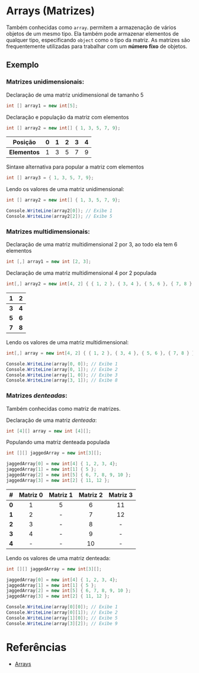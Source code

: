 # Arrays (Matrizes)

Também conhecidas como `array`. permitem a armazenação de vários objetos de um mesmo tipo. Ela também pode armazenar elementos de qualquer tipo, especificando `object` como o tipo da matriz.
As matrizes são frequentemente utilizadas para trabalhar com um **número fixo** de objetos.

## Exemplo

### Matrizes unidimensionais:
Declaração de uma matriz unidimensional de tamanho 5
```C#
int [] array1 = new int[5];
```

Declaração e população da matriz com elementos
```C#
int [] array2 = new int[] { 1, 3, 5, 7, 9};
```

| Posição | 0 | 1 | 2 | 3 | 4 |
| :---: | :---: | :---: | :---: | :---: | :---: |
| **Elementos** | 1 | 3 | 5 | 7 | 9 |

Sintaxe alternativa para popular a matriz com elementos
```C#
int [] array3 = { 1, 3, 5, 7, 9};
```

Lendo os valores de uma matriz unidimensional:
```C#
int [] array2 = new int[] { 1, 3, 5, 7, 9};

Console.WriteLine(array2[0]); // Exibe 1
Console.WriteLine(array2[2]); // Exibe 5
```

### Matrizes multidimensionais:
Declaração de uma matriz multidimensional 2 por 3, ao todo ela tem 6 elementos
```C#
int [,] array1 = new int [2, 3];
```

Declaração de uma matriz multidimensional 4 por 2 populada
```C#
int[,] array2 = new int[4, 2] { { 1, 2 }, { 3, 4 }, { 5, 6 }, { 7, 8 } };
```
| 1 | 2 |
| :---: | :---: |
| **3** | **4** |
| **5** | **6** |
| **7** | **8** |

Lendo os valores de uma matriz multidimensional:
```C#
int[,] array = new int[4, 2] { { 1, 2 }, { 3, 4 }, { 5, 6 }, { 7, 8 } };

Console.WriteLine(array[0, 0]); // Exibe 1
Console.WriteLine(array[0, 1]); // Exibe 2
Console.WriteLine(array[1, 0]); // Exibe 3
Console.WriteLine(array[3, 1]); // Exibe 8
```

### Matrizes *denteadas*:
Também conhecidas como matriz de matrizes.

Declaração de uma matriz *denteada*:
```C#
int [4][] array = new int [4][];
```

Populando uma matriz denteada populada
```C#
int [][] jaggedArray = new int[3][];

jaggedArray[0] = new int[4] { 1, 2, 3, 4};
jaggedArray[1] = new int[1] { 5 };
jaggedArray[2] = new int[5] { 6, 7, 8, 9, 10 };
jaggedArray[3] = new int[2] { 11, 12 };
```

| # | Matriz 0 | Matriz 1 | Matriz 2 | Matriz 3 |
| :---: | :---: | :---: | :---: | :---: |
| **0** | 1 | 5 | 6 | 11 |
| **1** | 2 | - | 7 | 12 |
| **2** | 3 | - | 8 | - |
| **3** | 4 | - | 9 | - |
| **4** | - | - | 10 | - |

Lendo os valores de uma matriz denteada:
```C#
int [][] jaggedArray = new int[3][];

jaggedArray[0] = new int[4] { 1, 2, 3, 4};
jaggedArray[1] = new int[1] { 5 };
jaggedArray[2] = new int[5] { 6, 7, 8, 9, 10 };
jaggedArray[3] = new int[2] { 11, 12 };

Console.WriteLine(array[0][0]); // Exibe 1
Console.WriteLine(array[0][1]); // Exibe 2
Console.WriteLine(array[1][0]); // Exibe 5
Console.WriteLine(array[3][2]); // Exibe 9
```

# Referências

* [Arrays](https://docs.microsoft.com/en-us/dotnet/csharp/src/programming-guide/arrays/)